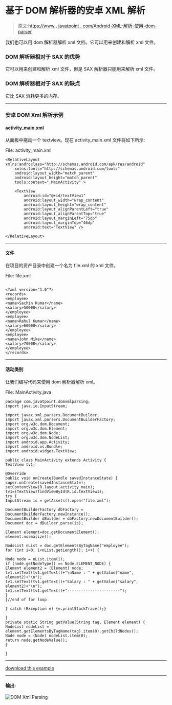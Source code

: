 # 基于 DOM 解析器的安卓 XML 解析

> 原文:[https://www . javatpoint . com/Android-XML-解析-使用-dom-parser](https://www.javatpoint.com/android-xml-parsing-using-dom-parser)

我们也可以用 dom 解析器解析 xml 文档。它可以用来创建和解析 xml 文件。

### DOM 解析器相对于 SAX 的优势

它可以用来创建和解析 xml 文件，但是 SAX 解析器只能用来解析 xml 文件。

### DOM 解析器相对于 SAX 的缺点

它比 SAX 消耗更多的内存。

* * *

### 安卓 DOM Xml 解析示例

#### activity_main.xml

从面板中拖动一个 textview。现在 activity_main.xml 文件将如下所示:

File: activity_main.xml

```
<RelativeLayout xmlns:androclass="http://schemas.android.com/apk/res/android"
    xmlns:tools="http://schemas.android.com/tools"
    android:layout_width="match_parent"
    android:layout_height="match_parent"
    tools:context=".MainActivity" >

    <TextView
        android:id="@+id/textView1"
        android:layout_width="wrap_content"
        android:layout_height="wrap_content"
        android:layout_alignParentLeft="true"
        android:layout_alignParentTop="true"
        android:layout_marginLeft="75dp"
        android:layout_marginTop="46dp"
        android:text="TextView" />

</RelativeLayout>

```

* * *

#### 文件

在项目的资产目录中创建一个名为 file.xml 的 xml 文件。

File: file.xml

```

<?xml version="1.0"?>
<records>
<employee>
<name>Sachin Kumar</name>
<salary>50000</salary>
</employee>
<employee>
<name>Rahul Kumar</name>
<salary>60000</salary>
</employee>
<employee>
<name>John Mike</name>
<salary>70000</salary>
</employee>
</records>

```

* * *

#### 活动类别

让我们编写代码来使用 dom 解析器解析 xml。

File: MainActivity.java

```
package com.javatpoint.domxmlparsing;
import java.io.InputStream;

import javax.xml.parsers.DocumentBuilder;
import javax.xml.parsers.DocumentBuilderFactory;
import org.w3c.dom.Document;
import org.w3c.dom.Element;
import org.w3c.dom.Node;
import org.w3c.dom.NodeList;
import android.app.Activity;
import android.os.Bundle;
import android.widget.TextView;

public class MainActivity extends Activity {
TextView tv1;

@Override
public void onCreate(Bundle savedInstanceState) {
super.onCreate(savedInstanceState);
setContentView(R.layout.activity_main);
tv1=(TextView)findViewById(R.id.textView1);
try {
InputStream is = getAssets().open("file.xml");

DocumentBuilderFactory dbFactory = DocumentBuilderFactory.newInstance();
DocumentBuilder dBuilder = dbFactory.newDocumentBuilder();
Document doc = dBuilder.parse(is);

Element element=doc.getDocumentElement();
element.normalize();

NodeList nList = doc.getElementsByTagName("employee");
for (int i=0; i<nList.getLength(); i++) {

Node node = nList.item(i);
if (node.getNodeType() == Node.ELEMENT_NODE) {
Element element2 = (Element) node;
tv1.setText(tv1.getText()+"\nName : " + getValue("name", element2)+"\n");
tv1.setText(tv1.getText()+"Salary : " + getValue("salary", element2)+"\n");
tv1.setText(tv1.getText()+"-----------------------");
}
}//end of for loop

} catch (Exception e) {e.printStackTrace();}

}
private static String getValue(String tag, Element element) {
NodeList nodeList = element.getElementsByTagName(tag).item(0).getChildNodes();
Node node = (Node) nodeList.item(0);
return node.getNodeValue();
}

}

```

* * *

[download this example](https://static.javatpoint.com/src/android/DOMXmlParsing.zip)

* * *

#### 输出:

![DOM Xml Parsing](../Images/31c761da0741ba60389557f26501c566.png)